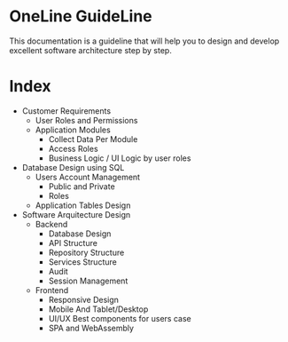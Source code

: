 # OneLine GuideLine
This documentation is a guideline that will help you to design and develop excellent software architecture step by step.

# Index
- Customer Requirements
  - User Roles and Permissions
  - Application Modules
    - Collect Data Per Module
    - Access Roles
    - Business Logic / UI Logic by user roles
- Database Design using SQL
  - Users Account Management
    - Public and Private
    - Roles
  - Application Tables Design
- Software Arquitecture Design
  - Backend
    - Database Design
    - API Structure
    - Repository Structure
    - Services Structure
    - Audit
    - Session Management
  - Frontend
    - Responsive Design
    - Mobile And Tablet/Desktop
    - UI/UX Best components for users case
    - SPA and WebAssembly
